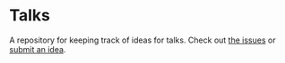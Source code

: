 Talks
=====

A repository for keeping track of ideas for talks. Check out [the issues](https://github.com/benbalter/talks/issues) or [submit an idea](https://github.com/benbalter/talks/issues/new).
